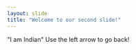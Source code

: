 ```yaml
---
layout: slide
title: "Welcome to our second slide!"
---
```

"I am Indian"
Use the left arrow to go back!
